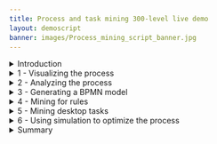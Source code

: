 ```yaml
---
title: Process and task mining 300-level live demo
layout: demoscript
banner: images/Process_mining_script_banner.jpg
---
```


<span id="top"></span>

<details markdown="1">

<summary>Introduction</summary><br/>

Today we will look at how IBM’s process mining capabilities are used to discover and analyze business processes and identify areas for improvement. We will use a customer account closing example to showcase how process mining helps an organization meet regulatory requirements while also reducing process execution cost.

By using the data from enterprise applications, we’ll see how process mining discovers and analyzes processes as they actually are, not as we think -- or hope -- they might be.  We’ll use the analysis capabilities to find process deviations and bottlenecks. Task mining will give us a complete picture of the end-end-end process by incorporating work done at the desktop level.  We’ll then use simulation to predict the benefits of implementing process improvements before making any automation investments.

Let’s get started.

(Demo intro slides <a href="./files/Process and Task Mining Platinum Demo - Intro deck.pptx" target="_blank" rel="noreferrer">here</a>)

(Printer-ready PDF of demo script <a href="./files/Process and Task Mining Platinum Demo - PDF script.pdf" target="_blank" rel="noreferrer">here</a>)


**[Go to top](#top)**

</details>
<span id="spanID"></span>
<details markdown="1">

<summary>1 - Visualizing the process</summary>
<br/>

| **1.1** | **Introduce the process challenges** |
| :--- | :--- |
| **Narration** | Focus Bank is a regional bank that is not meeting its regulatory requirements. The bank is required to complete all account closure requests within fourteen days. The bank knows it is not achieving this requirement, but is not sure why. Additionally, the bank performed over 60,000 account closures per year and suspects it could reduce process execution costs. However, it is unsure where to start. |

| **1.2** | **Visualize the end-to-end process** |
| :--- | :--- |
| **Narration** | Analyzing processes in process mining starts with importing log files from the applications used in your business processes. Focus Bank’s account closing process uses a customer service system to take the customer’s request, a network access application to remove online access to the accounts and banking systems to liquidate and delete the account. |
| **Action** &nbsp; 1.2.1 | Show the **Data source** page within the Process mining workspace, which you opened during demo preparation. <br/> <img src="https://raw.githubusercontent.com/ibm-garage-tsa/platinum-demos/master/src/pages/300-business-automation-process-and-task-mining/images/1-2-1.png" width="800" /> |
| **Narration** | Log files are uploaded from the Datasource tab. Process mining accepts CSV or XES files as a data source. An API is available to programmatically upload log files. Once the file is uploaded, it is mapped to the relevant data columns. There are three mandatory columns: Process ID, Activity, and Time. Process ID can be anything that uniquely identifies each process instance or case, such as request number, order number, etc. For deeper analysis, it is recommended to add up to sixty additional custom fields. This will provide richer context data about each case and enhance the analysis. <br/><br/> Now that the data is loaded, let’s look at how process mining provides an end-to-end view of the account closure process. |
| **Action** &nbsp; 1.2.2 | Click the **Model** tab (1), and click the **x** (2) to close the **View options** panel. <br/> <img src="https://raw.githubusercontent.com/ibm-garage-tsa/platinum-demos/master/src/pages/300-business-automation-process-and-task-mining/images/1-2-2.png" width="800" /> |
| **Narration** | We are looking at the end-to-end process for Focus Bank’s account closure process. This is provided here in the Model view perspective. <br/><br/> The business data imported from Focus Bank’s applications is used to automatically create and visualize the end-to-end account closure process, including all activities and paths. The account closure process spans multiple departments and business applications, all from which process mining algorithms correlate business data. <br/><br/> The darker color of an activity box indicates the activity was performed more frequently. For example, removing online access to the account (here labeled 'BO Service Closure') is dark blue because it is performed for most account closures. The same with the process flow lines. The darker the flow lines, the more frequent the process path is followed. For example, the flow line from 'BO Service Closure' to 'Close Reservation' is performed frequently and therefore has a darker flow line. |


**[Go to top](#top)**

</details>
<span id="spanID"></span>
<details markdown="1">

<summary>2 - Analyzing the process</summary>
<br/>

| **2.1** | **Case variant analysis** |
| :--- | :--- |
| **Narration** | From this visualization, we’ll start to analyze the discovered process. First, we’ll look at the various process paths taken to complete each account closure request. We call this *case variant analysis*. |
| **Action** &nbsp; 2.1.1 | Click the **Variants** icon. <br/> <img src="https://raw.githubusercontent.com/ibm-garage-tsa/platinum-demos/master/src/pages/300-business-automation-process-and-task-mining/images/2-1-1.png" width="800" /> |
| **Narration** | Each account closure request is called a case. A process variant is the unique path a case takes to complete the account closure process (from start to end). Here we see the list of unique process variants with the percentage each is followed. This shows which paths are most frequently followed. For example, the most frequently followed path is taken about 36% of the time. |
| **Action** &nbsp; 2.1.2 | Click the first variant (1). Click the **X** (2) to close the **Process variants** panel. <br/> <img src="https://raw.githubusercontent.com/ibm-garage-tsa/platinum-demos/master/src/pages/300-business-automation-process-and-task-mining/images/2-1-2.png" width="800" /> |
| **Narration** | When we select the first process variant, the visualization updates to display the steps unique to that variant. This path is taking almost twenty days on average to complete each account closure request. The most frequent variant is not meeting our regulatory requirement to complete the account closure within fourteen days. |

| **2.2** | **Reference model analysis** |
| :--- | :--- |
| **Action** &nbsp; 2.2.1 | Click the **Conformance** icon. <br/> <img src="https://raw.githubusercontent.com/ibm-garage-tsa/platinum-demos/master/src/pages/300-business-automation-process-and-task-mining/images/2-2-1.png" width="800" /> |
| **Narration** | We’ve completed our first view of process analysis. Let’s see how the account closure process behaves versus what was expected. <br/><br/> Process modeling and process mining tools complement each other very well. Focus Bank had previously mapped out the account closure process using IBM Blueworks Live, which is a cloud-based collaborative process modeling application. They published a reference model to define how they intended the process to be performed, but they had no way to compare the reference model against the real-world performance. They simply had to hope the process was being performed as intended. <br/><br/> Using the process mining tool, the bank imported their Business Process Modeling Notation (BPMN) model from IBM Blueworks Live. They compared the documented (reference) model to the actual (data-derived) model. |
| **Action** &nbsp; 2.2.2 | In the **Model conformance** panel, under **Model view options**, select **Reference model** to show the reference model (i.e., the BlueWorks Live model). Then, select **Data derived model** to show the data-driven model (i.e., the process mining model). Lastly, select **Compare both models**. <br/> <img src="https://raw.githubusercontent.com/ibm-garage-tsa/platinum-demos/master/src/pages/300-business-automation-process-and-task-mining/images/2-2-2.png" width="800" /> |
| **Narration** | By selecting ‘Reference,’ we visualize the reference model. <br/><br/> By selecting ‘Data-derived,’ we visualize the data-derived model. The data-derived model looks more complex. There are differences between what people thought the process should be and what is really occurring. <br/><br/> By selecting ‘Compare,’ we visualize the differences between the two models. A red-highlighted box is an activity occurring during real-world process execution but not included in the reference process. We see there are five such activities highlighted in red. As detailed in the comparison chart on the right, all these activities: 1) add significant time to completing account closure, 2) add significant cost, and 3) occur with significant frequency. Most notable is the unexpected activity ‘Complete Account Removal.’ In the reference model, we expected to remove the account with the ‘BO Service Closure’ activity. However, the data-derived model shows that an additional step, ‘Complete Account Removal,’ was needed to complete over 8,000 account closure requests. <br/><br/> Activities and process flow lines that are only present in the reference model are shown using yellow boxes and arrows. Activities present in both models are displayed using blue boxes (dark or light blue depending on the frequency).  Black arrows indicate the process flow line is present in both models. <br/><br/> We also see the impact of time and cost on not following the reference model. When the reference model is followed, it takes about 18 days per case. When we don’t follow the reference model, it takes an average of over 26 days. |
| **Action** &nbsp; 2.2.3 | Return to the main screen by clicking the **Conformance** icon. <br/> <img src="https://raw.githubusercontent.com/ibm-garage-tsa/platinum-demos/master/src/pages/300-business-automation-process-and-task-mining/images/2-2-3.png" width="800" /> |

| **2.3** | **Performance management** |
| :--- | :--- |
| **Narration** | Process mining provides various ways to analyze the performance of the account closure process. The primary dimensions to consider are time, cost, and rework. For each of these dimensions, Key Performance Indicators (KPIs) are defined and visualized in the analysis. |
| **Action** &nbsp; 2.3.1 | Click the **Eye** icon (1) to show the **View options** panel. Change the **View mode** to **Duration** (2). <br/> <img src="https://raw.githubusercontent.com/ibm-garage-tsa/platinum-demos/master/src/pages/300-business-automation-process-and-task-mining/images/2-3-1.png" width="800" /> |
| **Narration** | Let’s see how the account closure process is performing based on time. 'BO Service Closure' is one of the activities taking the most time within the process. On average it takes more than a week to complete the activity. Since almost every case flows through this activity, this is our fundamental process bottleneck. |
| **Action** &nbsp; 2.3.2 | Set **KPI palette** to **On**. <br/> <img src="https://raw.githubusercontent.com/ibm-garage-tsa/platinum-demos/master/src/pages/300-business-automation-process-and-task-mining/images/2-3-2.png" width="800" /> |
| **Narration** | Next, let’s consider KPI measurement.  Defining KPIs for the process facilitates process analysis. KPIs for individual activity durations provide insights into whether actual durations are meeting expectations. <br/><br/> The KPI view indicates two of the average activity durations (highlighted in red) are not meeting expectations, including ‘BO Service Closure.’ In addition, one activity for account closure (highlighted in yellow) is at risk of not meeting expectations. |

<br/>

**[Go to top](#top)**

</details>
<span id="spanID"></span>
<details markdown="1">

<summary>3 - Generating a BPMN model</summary><br/>

| **3.1** | **BPMN generation** |
| :--- | :--- |
| **Narration** | Focus Bank generated a standard BPMN (Business Process Modeling Notation) diagram of the Account Closure process. Just like the other data-driven views, this model is generated from actual process data. |
| **Action** &nbsp; 3.1.1 | Click the **BPMN** tab and wait for the model to generate. <br/> <img src="https://raw.githubusercontent.com/ibm-garage-tsa/platinum-demos/master/src/pages/300-business-automation-process-and-task-mining/images/3-1-1.png" width="800" /> |
| **Narration** | The account closure activities, swim lanes, decision points, and process flows are shown in the BPMN diagram. |

<br/>

**[Go to top](#top)**

</details>
<span id="spanID"></span>
<details markdown="1">

<summary>4 - Mining for rules</summary><br/>

| **4.1** | **Rules discovery** |
| :--- | :--- |
| **Narration** | Since the BPMN model was generated from actual account closure data, each decision point in the model has real data behind it. Clicking each decision box shows the results of what we refer to as rules discovery. |
| **Action** &nbsp; 4.1.1 | Click the **drop-down list** icon (1) next to **Create simulation**. Click **Discovery decision rules** (2). <br/> <img src="https://raw.githubusercontent.com/ibm-garage-tsa/platinum-demos/master/src/pages/300-business-automation-process-and-task-mining/images/4-1-1.png" width="800" /> |
| **Action** &nbsp; 4.1.2 | Click the decision gateway labeled **GW-XOR-19** (after **Liquidate Account**). <br/> <img src="https://raw.githubusercontent.com/ibm-garage-tsa/platinum-demos/master/src/pages/300-business-automation-process-and-task-mining/images/4-1-2.png" width="800" /> |
| **Narration** | For example, we can see why the account closure requires the extra step 'Make Adjustment.' It happens based on the status of the account closure request. <br/><br/> We can export the BPMN and decision mining rules to workflow and decision management tools, such as IBM Cloud Pak for Business Automation. |
| **Action** &nbsp; 4.1.3 | Click the **X** on the top right to close the **Gateway information** screen. <br/> <img src="https://raw.githubusercontent.com/ibm-garage-tsa/platinum-demos/master/src/pages/300-business-automation-process-and-task-mining/images/4-1-3.png" width="800" /> |
| **Action** &nbsp; 4.1.4 | Click the **X** again to close the **Rules overview** screen. <br/> <img src="https://raw.githubusercontent.com/ibm-garage-tsa/platinum-demos/master/src/pages/300-business-automation-process-and-task-mining/images/4-1-3-.png" width="800" /> |
| **Action** &nbsp; 4.1.5 | Click the **Model** tab. <br/> <img src="https://raw.githubusercontent.com/ibm-garage-tsa/platinum-demos/master/src/pages/300-business-automation-process-and-task-mining/images/4-1-4.png" width="800" /> |

<br/>

**[Go to top](#top)**

</details>
<span id="spanID"></span>
<details markdown="1">

<summary>5 - Mining desktop tasks</summary><br/>

| **5.1** | **Task mining introduction** |
| :--- | :--- |
| **Narration** | Now, let’s focus on the bottleneck caused by the 'BO Service Closure' activity we found through the activity duration analysis. We identified the bottleneck but need more information to fully understand why it is happening. Task mining provides details of what is happening during the 'BO Service Closure' activity at the desktop level. <br/><br/> Task mining complements process mining by providing analysis of activities performed on an individual’s desktop. Task mining records, analyzes, and generates insights about user interactions with software applications. Think of task mining as replacing traditional time and motion studies. <br/><br/> We’re able to combine the server activity with the desktop activity to get a complete view of how the process is performed, including where specific individuals or teams are spending their time. This approach to process discovery helps identify opportunities for automation. <br/><br/> We can drill down into the 'BO Service Closure' activity to see the resources performing the activity. This table shows that the user group called 'BOC' is performing most of the work (96% of the time). |
| **Action** &nbsp; 5.1.1 | Click the **BO Service Closure** activity (1) and then the **Show activity statistics** icon (2). <br/> <img src="https://raw.githubusercontent.com/ibm-garage-tsa/platinum-demos/master/src/pages/300-business-automation-process-and-task-mining/images/5-1-1.png" width="800" /> |
| **Action** &nbsp; 5.1.2 | On the **Activity statistics** page, set the **View details for cases by** to **Resource**. <br/> <img src="https://raw.githubusercontent.com/ibm-garage-tsa/platinum-demos/master/src/pages/300-business-automation-process-and-task-mining/images/5-1-1-.png" width="800" /> |
| **Narration** | In this case, we will want to record users in the 'BOC' group, since they perform this activity 96% of the time. If necessary, we could record multiple groups of users to complete our task mining analysis. Once the task mining data is recorded, it is integrated into the process flow discovered in the process mining model. |
| **Action** &nbsp; 5.1.3 | Close the **Activity statistics** screen by clicking the **X** on the top right. <br/> <img src="https://raw.githubusercontent.com/ibm-garage-tsa/platinum-demos/master/src/pages/300-business-automation-process-and-task-mining/images/5-1-2.png" width="800" /> |
| **Action** &nbsp; 5.1.4 | Click the **Launch task mining process** icon. <br/> <img src="https://raw.githubusercontent.com/ibm-garage-tsa/platinum-demos/master/src/pages/300-business-automation-process-and-task-mining/images/5-1-3.png" width="800" /> |
| **Narration** | A new window opens with the task mining view for the 'BO Service Closure' activity. All the capabilities we reviewed for process mining are available for task mining. We see the frequency of each step of the 'BO Service Closure' activity. These are the desktop steps needed to complete this activity, such as using the software applications and websites needed to close the account. |
| **Action** &nbsp; 5.1.5 | In the **View options** panel, under **Model view**, set the **View mode** to **Duration** (1). Click the **Variants** icon (2). <br/> <img src="https://raw.githubusercontent.com/ibm-garage-tsa/platinum-demos/master/src/pages/300-business-automation-process-and-task-mining/images/5-1-4.png" width="800" /> |
| **Narration** | We can view the variants for this activity.  The most frequent variant occurs just over 50% of the time.  Therefore, automating the first variant would impact at least half of the total account closures. |

| **5.2** | **Task mining analysis** |
| :--- | :--- |
| **Narration** | Next, let's perform a deeper analysis of the 'BO Service Closure' task. |
| **Action** &nbsp; 5.2.1 | Click the **Analytics** icon. <br/> <img src="https://raw.githubusercontent.com/ibm-garage-tsa/platinum-demos/master/src/pages/300-business-automation-process-and-task-mining/images/5-2-1.png" width="800" /> |
| **Narration** | Analytic views, such as this one, can be created by business users and shared within your organization. As you discover and analyze new processes, you can create and share new views as needed. This level of analysis is used to determine the benefits, such as Return on Investment (ROI), that can be realized from automation. <br/><br/> The discovered task model and variants appear on the left. For each variant, we’ve discovered the individual subtasks that compose the ‘BO Service Closure’ task. <br/><br/> In the top center, we see ‘Productivity by Subtask.’ Each subtask time is composed of: <br/> • *Productive time*: Actual time spent on each specific subtask <br/> • *Idle time*: Time spent away from the desktop or not working on any monitored tasks <br/><br/> This analysis reveals the potential impact of how much time we would save from automation. It is quite common for analysts to base their ROI analysis on total subtask times because they do not realize or can’t measure the idle time and time spent on other tasks. With task mining, we have identified the actual time spent on a specific task as we build our business case for prioritization. |
| **Action** &nbsp; 5.2.2 | In the **Time Consumed by Application** panel at the bottom, hover within any of the activities to see the total time spent using the application. <br/><br/> <inline-notification text="Hover inside the bar on a particular color section. Highlight a single color, such as the blue or orange part. "></inline-notification> <br/> <img src="https://raw.githubusercontent.com/ibm-garage-tsa/platinum-demos/master/src/pages/300-business-automation-process-and-task-mining/images/5-2-3.png" width="800" /> |
| **Narration** | In the bottom center, the ‘Time Consumed by Application’ panel shows the time spent in the individual applications used to complete the ‘BO Service Closure’ task.  Each bar represents a software application broken down by the total time spent performing each activity. <br/><br/> We’ll exit the task mining view so we can move on to simulation. |
| **Action** &nbsp; 5.2.3 | Click the **Analytics** icon (1) and then **Processes** (2). <br/> <img src="https://raw.githubusercontent.com/ibm-garage-tsa/platinum-demos/master/src/pages/300-business-automation-process-and-task-mining/images/5-2-4.png" width="800" /> |
| **Action** &nbsp; 5.2.4 | Click **Processes**. <br/> <img src="https://raw.githubusercontent.com/ibm-garage-tsa/platinum-demos/master/src/pages/300-business-automation-process-and-task-mining/images/5-2-5.png" width="800" /> |
| **Action** &nbsp; 5.2.5 | Click **Account Closure**. <br/> <img src="https://raw.githubusercontent.com/ibm-garage-tsa/platinum-demos/master/src/pages/300-business-automation-process-and-task-mining/images/5-2-6.png" width="800" /> |

<br/>

**[Go to top](#top)**

</details>
<span id="spanID"></span>
<details markdown="1">

<summary>6 - Using simulation to optimize the process</summary>
<br/>

| **6.1** | **Simulation** |
| :--- | :--- |
| **Narration** | We identified opportunities to address the two main problems with the Account Closure process: (1) time to complete and (2) execution cost. Before acting, it is critical for the bank to understand the impact of planned changes and the expected outcome. The bank used simulation to predict the benefits of making changes to the process. |
| **Action** &nbsp; 6.1.1 | Click the **BPMN** tab (1) and then **Create simulation** (2). <br/> <img src="https://raw.githubusercontent.com/ibm-garage-tsa/platinum-demos/master/src/pages/300-business-automation-process-and-task-mining/images/6-1-1.png" width="800" /> |
| **Action** &nbsp; 6.1.2 | Provide a **Simulation title** [such as '**Account Closure**'] (1), and click **Create simulation** (2). <br/> <img src="https://raw.githubusercontent.com/ibm-garage-tsa/platinum-demos/master/src/pages/300-business-automation-process-and-task-mining/images/6-1-2.png" width="800" /> |
| **Narration** | As they consider possible process improvements, the bank compares the modified process to the currently executing process. This enables them to identify which changes would yield the greatest business benefits.  They are therefore able to validate the business case before making the investment to change the process. <br/><br/> The bank uses simulation to determine the impact of changes to individual activities and to the end-to-end process. They start with a simulation scenario that is pre-loaded with the historical account closure process data. From there, they change the simulation parameters, run the simulation, and compare the actual process to the simulated scenario. <br/><br/> For the 'Account Closure' process, the bank focuses on meeting the regulatory requirement of fourteen days to process account closure requests. Their previous analysis identifies that the main process bottleneck is the 'BO Service Closure' activity. |
| **Action** &nbsp; 6.1.3 | Scroll down to show different activities. <br/> <img src="https://raw.githubusercontent.com/ibm-garage-tsa/platinum-demos/master/src/pages/300-business-automation-process-and-task-mining/images/6-1-3.png" width="800" /> |
| **Narration** | From here, the bank starts with historical process data and changes staffing levels, work hours, date ranges, etc. They could also filter by business data, such as region, to isolate or compare individual locations. |
| **Action** &nbsp; 6.1.4 | Scroll to the **BO Service Closure** activity. <br/><br/> Highlight the following: <br/> •	**Settings** – Change staff availability, total service time, and actual working time <br/> •	**Scheduling** – Change hours of operation <br/> •	**RPA** – Automate a task <br/> <img src="https://raw.githubusercontent.com/ibm-garage-tsa/platinum-demos/master/src/pages/300-business-automation-process-and-task-mining/images/6-1-4.png" width="800" /> |
| **Narration** | Using process mining, the bank identifies the bottleneck caused by the 'BO Service Closure' activity. They further identify, using task mining, that over 50% of the tasks for this activity follow the same steps to complete. They suspect the activity could be fully automated, due to the low number of task variants. They simulate the outcome of automating this step with RPA. |
| **Action** &nbsp; 6.1.5 | Select the **Robotic quote** tab and change the percentage of automation to **100%**. <br/> <img src="https://raw.githubusercontent.com/ibm-garage-tsa/platinum-demos/master/src/pages/300-business-automation-process-and-task-mining/images/percentage.png" width="800" /> |
| **Action** &nbsp; 6.1.6 | Click **Run Simulation**. <br/> <img src="https://raw.githubusercontent.com/ibm-garage-tsa/platinum-demos/master/src/pages/300-business-automation-process-and-task-mining/images/6-1-6.png" width="800" /> <br/><br/> You will see the following simulation results: <br/> <img src="https://raw.githubusercontent.com/ibm-garage-tsa/platinum-demos/master/src/pages/300-business-automation-process-and-task-mining/images/6-1-6-.png" width="800" /> |
| **Narration** | The bank is now able see the results of making this change from the “as-is” model compared to the “to-be” model. With this new automation, the bank is expected to reduce the average end-to-end account closure time from about 21 days to under 13 days, while also reducing the average cost of each case. <br/><br/> The 'Case duration and count' chart shows the as-is process in blue and the simulated results in purple. In the simulated results (purple), the average service time is much lower and much more stable than the as-is results. The daily average number of active cases is also stable. This confirms the expected performance improvement when RPA is used to automate the ‘BO Service Closure’ activity. |

<br/>

**[Go to top](#top)**

</details>
<span id="spanID"></span>
<details markdown="1">

<summary>Summary</summary><br/>

Using a customer account closure example, we’ve shown how process mining is used to discover and analyze business processes and identify areas for improvement. Before process mining, the bank had very little knowledge of how to improve regulatory compliance or reduce cost. <br/><br/> The bank leveraged process mining to analyze the current process, including comparing the current process performance to their reference model. Next, they identified opportunities to alleviate the problems. They used task mining to drill down to the desktop activity level. Finally, they simulated how to use automation to get back into compliance and reduce overall costs.

Thank you for attending today's presentation.

<br/>

**[Go to top](#top)**

</details>
